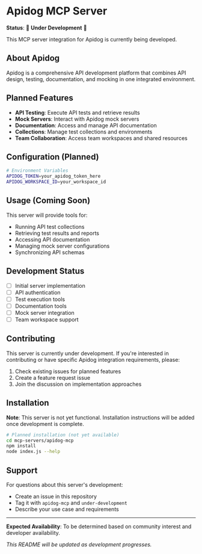 # Apidog MCP Server

**Status**: 🚧 **Under Development** 🚧

This MCP server integration for Apidog is currently being developed.

## About Apidog

Apidog is a comprehensive API development platform that combines API design, testing, documentation, and mocking in one integrated environment.

## Planned Features

- **API Testing**: Execute API tests and retrieve results
- **Mock Servers**: Interact with Apidog mock servers
- **Documentation**: Access and manage API documentation
- **Collections**: Manage test collections and environments
- **Team Collaboration**: Access team workspaces and shared resources

## Configuration (Planned)

```bash
# Environment Variables
APIDOG_TOKEN=your_apidog_token_here
APIDOG_WORKSPACE_ID=your_workspace_id
```

## Usage (Coming Soon)

This server will provide tools for:

- Running API test collections
- Retrieving test results and reports  
- Accessing API documentation
- Managing mock server configurations
- Synchronizing API schemas

## Development Status

- [ ] Initial server implementation
- [ ] API authentication
- [ ] Test execution tools
- [ ] Documentation tools
- [ ] Mock server integration
- [ ] Team workspace support

## Contributing

This server is currently under development. If you're interested in contributing or have specific Apidog integration requirements, please:

1. Check existing issues for planned features
2. Create a feature request issue
3. Join the discussion on implementation approaches

## Installation

**Note**: This server is not yet functional. Installation instructions will be added once development is complete.

```bash
# Planned installation (not yet available)
cd mcp-servers/apidog-mcp
npm install
node index.js --help
```

## Support

For questions about this server's development:
- Create an issue in this repository
- Tag it with `apidog-mcp` and `under-development`
- Describe your use case and requirements

---

**Expected Availability**: To be determined based on community interest and developer availability.

*This README will be updated as development progresses.*
